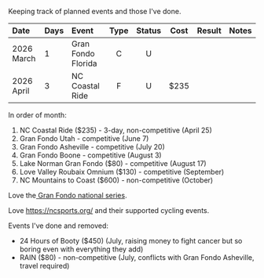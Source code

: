 Keeping track of planned events and those I've done.

| Date       | Days | Event              | Type | Status | Cost | Result | Notes |
| :--------- | :--- | :----------------- | :--: | :----: | :--: | :----: | :---: |
| 2026 March | 1    | Gran Fondo Florida |  C   |   U    |      |        |       |
| 2026 April | 3    | NC Coastal Ride    |  F   |   U    | $235 |        |       |




In order of month:

1. NC Coastal Ride ($235) - 3-day, non-competitive (April 25)
2. Gran Fondo Utah - competitive (June 7)
3. Gran Fondo Asheville - competitive (July 20)
4. Gran Fondo Boone - competitive (August 3)
5. Lake Norman Gran Fondo ($80) - competitive (August 17)
6. Love Valley Roubaix Omnium ($130) - competitive (September)
7. NC Mountains to Coast ($600) - non-competitive (October)

Love the[ Gran Fondo national series](https://www.granfondonationalseries.com/gfns-events-2025?utm_source=chatgpt.com).

Love https://ncsports.org/ and their supported cycling events.

Events I've done and removed:

- 24 Hours of Booty ($450) (July, raising money to fight cancer but so boring even with everything they add)
- RAIN ($80) - non-competitive (July, conflicts with Gran Fondo Asheville, travel required)